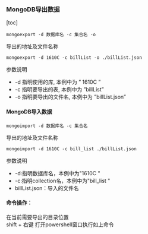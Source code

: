### MongoDB导出数据
[toc]
```
mongoexport -d 数据库名 -c 集合名 -o
```
 导出的地址及文件名称

```
mongoexport -d 1610C -c billList -o ./billList.json
```

参数说明
- -d 指明使用的库, 本例中为 ” 1610C ”
- -c 指明要导出的表, 本例中为 ”billList”
- -o 指明要导出的文件名, 本例中为 ”billList.json”

#### MongoDB导入数据

```
mongoimport -d 数据库名 -c 集合名
```
 导出的地址及文件名称

 
```
mongoimport -d 1610C -c bill_list ./billList.json
```


参数说明
- -d:指明数据库名，本例中为"1610C "
- -c:指明collection名，本例中为"bill_list "
- billList.json：导入的文件名

#### 命令操作：
在当前需要导出的目录位置<br>
shift + 右键 打开powershell窗口执行如上命令